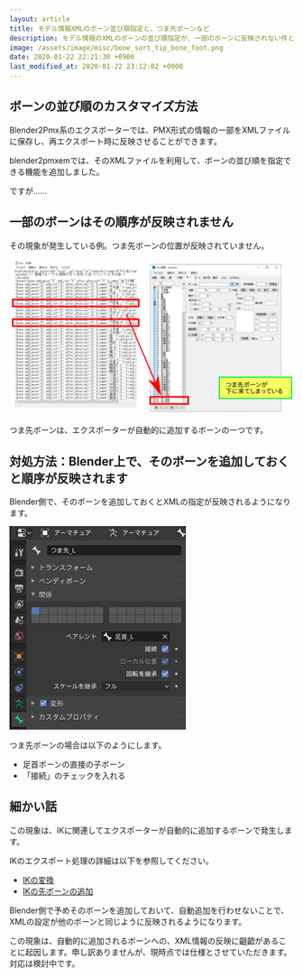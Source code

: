 ```yaml
---
layout: article
title: モデル情報XMLのボーン並び順指定と、つま先ボーンなど
description: モデル情報のXMLのボーンの並び順指定が、一部のボーンに反映されない件とその対処方
image: /assets/image/misc/bone_sort_tip_bone_foot.png
date: 2020-01-22 22:21:30 +0900
last_modified_at: 2020-01-22 23:12:02 +0900
---
```


## ボーンの並び順のカスタマイズ方法

Blender2Pmx系のエクスポーターでは、PMX形式の情報の一部をXMLファイルに保存し、再エクスポート時に反映させることができます。

blender2pmxemでは、そのXMLファイルを利用して、ボーンの並び順を指定できる機能を追加しました。

ですが……

## 一部のボーンはその順序が反映されません

その現象が発生している例。つま先ボーンの位置が反映されていません。

![XMLの順に並んでいないつま先ボーン](/assets/image/misc/bone_sort_tip_bone_order.png)

つま先ボーンは、エクスポーターが自動的に追加するボーンの一つです。

## 対処方法：Blender上で、そのボーンを追加しておくと順序が反映されます

Blender側で、そのボーンを追加しておくとXMLの指定が反映されるようになります。

![つま先ボーン設定](/assets/image/misc/bone_sort_tip_bone_toe_bone_setting.png)

つま先ボーンの場合は以下のようにします。
* 足首ボーンの直接の子ボーン
* 「接続」のチェックを入れる

## 細かい話

この現象は、IKに関連してエクスポーターが自動的に追加するボーンで発生します。

IKのエクスポート処理の詳細は以下を参照してください。

* [IKの変換](ik_between_blender_and_pmx.html)
* [IKの先ボーンの追加](add_tip_bone.html)

Blender側で予めそのボーンを追加しておいて、自動追加を行わせないことで、XMLの設定が他のボーンと同じように反映されるようになります。

この現象は、自動的に追加されるボーンへの、XML情報の反映に齟齬があることに起因します。申し訳ありませんが、現時点では仕様とさせていただきます。対応は検討中です。


